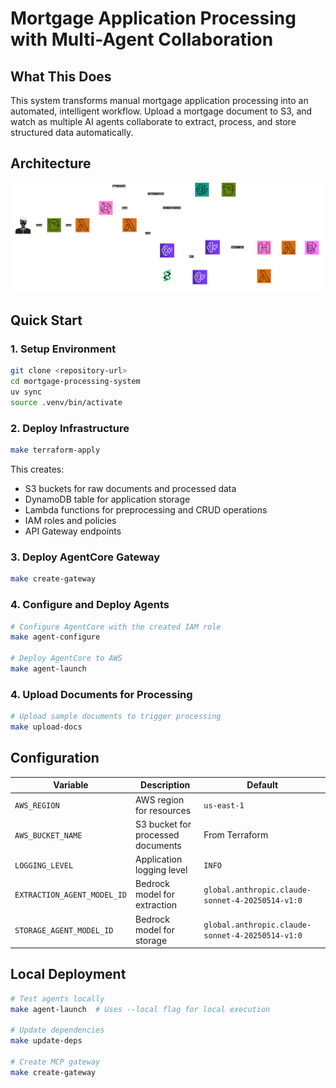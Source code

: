 # Mortgage Application Processing with Multi-Agent Collaboration

## What This Does

This system transforms manual mortgage application processing into an automated, intelligent workflow. Upload a mortgage document to S3, and watch as multiple AI agents collaborate to extract, process, and store structured data automatically.

## Architecture

![System Architecture](./assets/arch.drawio.png)

## Quick Start

### 1. Setup Environment

```bash
git clone <repository-url>
cd mortgage-processing-system
uv sync
source .venv/bin/activate
```

### 2. Deploy Infrastructure

```bash
make terraform-apply
```

This creates:
- S3 buckets for raw documents and processed data
- DynamoDB table for application storage
- Lambda functions for preprocessing and CRUD operations
- IAM roles and policies
- API Gateway endpoints

### 3. Deploy AgentCore Gateway

```bash
make create-gateway
```

### 4. Configure and Deploy Agents

```bash
# Configure AgentCore with the created IAM role
make agent-configure

# Deploy AgentCore to AWS
make agent-launch
```

### 4. Upload Documents for Processing

```bash
# Upload sample documents to trigger processing
make upload-docs
```

## Configuration

| Variable | Description | Default |
|----------|-------------|---------|
| `AWS_REGION` | AWS region for resources | `us-east-1` |
| `AWS_BUCKET_NAME` | S3 bucket for processed documents | From Terraform |
| `LOGGING_LEVEL` | Application logging level | `INFO` |
| `EXTRACTION_AGENT_MODEL_ID` | Bedrock model for extraction | `global.anthropic.claude-sonnet-4-20250514-v1:0` |
| `STORAGE_AGENT_MODEL_ID` | Bedrock model for storage | `global.anthropic.claude-sonnet-4-20250514-v1:0` |

## Local Deployment

```bash
# Test agents locally
make agent-launch  # Uses --local flag for local execution

# Update dependencies
make update-deps

# Create MCP gateway
make create-gateway
```